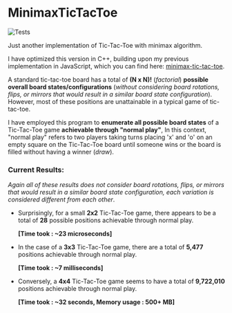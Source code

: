 # MinimaxTicTacToe

![Tests](https://github.com/mrdcvlsc/MinimaxTicTacToe/actions/workflows/tests.yml/badge.svg)

Just another implementation of Tic-Tac-Toe with minimax algorithm.

I have optimized this version in C++, building upon my previous implementation in JavaScript, which you can find here: [minimax-tic-tac-toe](https://github.com/mrdcvlsc/minimax-tic-tac-toe).

A standard tic-tac-toe board has a total of **(N x N)!** (_factorial_) **possible overall board states/configurations** (_without considering board rotations, flips, or mirrors that would result in a similar board state configuration_). However, most of these positions are unattainable in a typical game of tic-tac-toe.

I have employed this program to **enumerate all possible board states** of a Tic-Tac-Toe game **achievable through "normal play"**, In this context, "normal play" refers to two players taking turns placing 'x' and 'o' on an empty square on the Tic-Tac-Toe board until someone wins or the board is filled without having a winner (_draw_).

### Current Results:

_Again all of these results does not consider board rotations, flips, or mirrors that would result in a similar board state configuration, each variation is considered different from each other_.

- Surprisingly, for a small **2x2** Tic-Tac-Toe game, there appears to be a total of **28** possible positions achievable through normal play.

    **[Time took : ~23 microseconds]**

- In the case of a **3x3** Tic-Tac-Toe game, there are a total of **5,477** positions achievable through normal play.

    **[Time took : ~7 milliseconds]**

- Conversely, a **4x4** Tic-Tac-Toe game seems to have a total of **9,722,010** positions achievable through normal play.

    **[Time took : ~32 seconds, Memory usage : 500+ MB]**